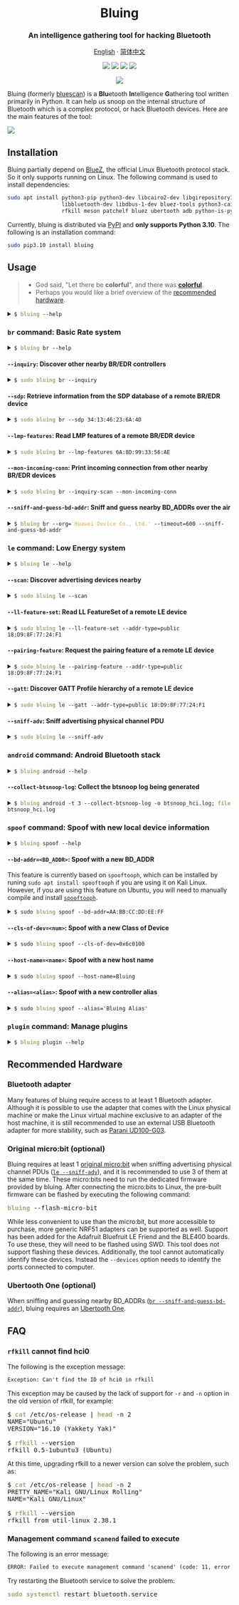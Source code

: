 <h1 align="center">Bluing</h1>
<h3 align="center">An intelligence gathering tool for hacking Bluetooth</h3>

<p align="center">
    <a href="https://fo-000.github.io/bluing/">English</a> · <a href="https://fo-000.github.io/bluing/index-cn.html">简体中文</a>
</p>

<p align="center">
    <img src="https://img.shields.io/badge/python-3.10-blue">
    <a href="https://pypi.org/project/bluing/"><img src="https://img.shields.io/pypi/v/bluing?color=blue"></a>
    <a href="https://pepy.tech/badge/bluing"><img src="https://pepy.tech/badge/bluing"></a>
    <a href="https://pepy.tech/badge/bluescan"><img src="https://static.pepy.tech/personalized-badge/bluescan?period=total&units=international_system&left_color=grey&right_color=blue&left_text=predecessor%20downloads"></a>
</p>

<p align="center">
    <img src="https://img.shields.io/badge/Tested%20on-Ubuntu%2022.04%20(x64)%20%7C%20Kali%202022.4%20(x64)%20%7C%20Kali%20NetHunter%202022.4%20(aarch64)-brightgreen">
</p>

Bluing (formerly [bluescan](https://pypi.org/project/bluescan/)) is a **Blu**etooth **In**telligence **G**athering tool written primarily in Python. It can help us snoop on the internal structure of Bluetooth which is a complex protocol, or hack Bluetooth devices. Here are the main features of the tool:

![](https://raw.githubusercontent.com/fO-000/bluing/master/assets/bluing-features-mermaid-mindmap.svg)
<!-- ![](./assets/bluing-features-mermaid-mindmap.svg) -->

## Installation

Bluing partially depend on [BlueZ](http://www.bluez.org/), the official Linux Bluetooth protocol stack. So it only supports running on Linux. The following command is used to install dependencies:

```sh
sudo apt install python3-pip python3-dev libcairo2-dev libgirepository1.0-dev \
                 libbluetooth-dev libdbus-1-dev bluez-tools python3-cairo-dev \
                 rfkill meson patchelf bluez ubertooth adb python-is-python3
```

Currently, bluing is distributed via [PyPI](https://pypi.org/project/bluing/) and **only supports Python 3.10**. The following is an installation command:

```sh
sudo pip3.10 install bluing
```

## Usage

> * God said, "Let there be **colorful**", and there was [**colorful**](https://fo-000.github.io/bluing/#-usage).
> * Perhaps you would like a brief overview of the [recommended hardware](https://fo-000.github.io/bluing/#-recommended-hardware). 

<details><summary><code>$ <span style="font-weight: bold; color: #9fab76">bluing</span> --help</code></summary>

<pre>
An intelligence gathering tool for hacking Bluetooth

Usage:
    bluing [-h | --help]
    bluing (-v | --version)
    bluing [-i &lthci>] --clean BD_ADDR
    bluing --flash-micro-bit
    bluing &ltcommand> [&ltargs>...]

Arguments:
    BD_ADDR    Bluetooth device address

Options:
    -h, --help           Print this help and quit
    -v, --version        Print version information and quit
    -i &lthci>             HCI device
    --clean              Clean cached data of a remote device
    --flash-micro-bit    Download the dedicated firmware to micro:bit(s)

Commands:
    br         Basic Rate system, includes an optional Enhanced Data Rate (EDR) extension
    le         Low Energy system
    android    Android Bluetooth stack
    spoof      Spoof with new local device information
    plugin     Manage plugins

Run `bluing &ltcommand> --help` for more information on a command.
</pre>
</details>

### `br` command: Basic Rate system

<details><summary><code>$ <span style="font-weight: bold; color: #9fab76">bluing</span> br --help</code></summary>

<pre>
Usage:
    bluing br [-h | --help]
    bluing br [-i &lthci>] [--inquiry-len=&ltn>] --inquiry
    bluing br [-i &lthci>] --sdp BD_ADDR
    bluing br [-i &lthci>] --local --sdp
    bluing br [-i &lthci>] --lmp-features BD_ADDR
    bluing br [-i &lthci>] --local --lmp-features
    bluing br [-i &lthci>] --stack BD_ADDR
    bluing br [-i &lthci>] --local --stack
    bluing br [-i &lthci>] [--inquiry-scan] --mon-incoming-conn
    bluing br --org=&ltname> --timeout=&ltsec> --sniff-and-guess-bd-addr

Arguments:
    BD_ADDR    BR/EDR Bluetooth device address

Options:
    -h, --help                   Print this help and quit
    -i &lthci>                     HCI device
    --local                      Target a local BR/EDR device instead of a remote one
    --inquiry                    Discover other nearby BR/EDR controllers
    --inquiry-len=&ltn>            Maximum amount of time (added to --ext-inquiry-len=&ltn>) 
                                 specified before the Inquiry is halted.
                                     Time = n * 1.28 s
                                     Time range: 1.28 to 61.44 s
                                     Range of n: 0x01 to 0x30 [default: 8]
    --ext-inquiry-len=&ltn>        Extended_Inquiry_Length measured in number of 
                                 Baseband slots.
                                     Interval Length = n * 0.625 ms (1 Baseband slot)
                                     Time Range: 0 to 40.9 s
                                     Range of n: 0x0000 to 0xFFFF [default: 0]
    --sdp                        Retrieve information from the SDP database of a 
                                 remote BR/EDR device
    --lmp-features               Read LMP features of a remote BR/EDR device
    --stack                      Determine the Bluetooth stack type of a remote BR/EDR device
    --mon-incoming-conn          Print incoming connection from other nearby BR/EDR devices
    --inquiry-scan               Enable the Inquiry Scan
    --sniff-and-guess-bd-addr    Sniff SAPs of BD_ADDRs over the air, then guess the 
                                 address based on the organization name. Need at 
                                 least one Ubertooth device
    --org=&ltname>                 An organization name in the OUI.txt
    --timeout=&ltsec>              Timeout in second(s)
</pre>
</details>

#### `--inquiry`: Discover other nearby BR/EDR controllers

<details><summary><code>$ <span style="font-weight: bold; color: #9fab76">sudo bluing</span> br --inquiry</code></summary>

<pre>
[<span style="font-weight: bold; color: #7da9c7">INFO</span>] Discovering other nearby BR/EDR Controllers on <span style="font-weight: bold; color: #7da9c7">hci0</span> for <span style="font-weight: bold; color: #7da9c7">10.24</span> sec

BD_ADDR: <span style="font-weight: bold; color: #7da9c7">B0:C9:52:45:33:13</span> (<span style="font-weight: bold; color: #7da9c7">GUANGDONG OPPO MOBILE TELECOMMUNICATIONS CORP.,LTD</span>)
Page scan repetition mode: 1 (R1)
Reserved: 0x02
CoD: 0x5a020c
    Service Class: 0b1011010000
        Telephony
        Object Transfer
        Capturing
        Networking
    Major Device Class: 0b00010, <span style="font-weight: bold; color: #7da9c7">Phone</span>
Clock offset: 0x50D5
RSSI: -61
Extended inquiry response: 
    Complete Local Name: <span style="font-weight: bold; color: #7da9c7">old man phone</span>
    Complete List of 16-bit Service Class UUIDs
        0x1105 <span style="font-weight: bold; color: #7da9c7">OBEXObjectPush</span>
        0x110a <span style="font-weight: bold; color: #7da9c7">AudioSource</span>
        0x110c <span style="font-weight: bold; color: #7da9c7">A/V_RemoteControlTarget</span>
        0x110e <span style="font-weight: bold; color: #7da9c7">A/V_RemoteControl</span>
        0x1112 <span style="font-weight: bold; color: #7da9c7">Headset - Audio Gateway (AG)</span>
        0x1115 <span style="font-weight: bold; color: #7da9c7">PANU</span>
        0x1116 <span style="font-weight: bold; color: #7da9c7">NAP</span>
        0x111f <span style="font-weight: bold; color: #7da9c7">HandsfreeAudioGateway</span>
        0x112d <span style="font-weight: bold; color: #7da9c7">SIM_Access</span>
        0x112f <span style="font-weight: bold; color: #7da9c7">Phonebook Access - PSE</span>
        0x1200 <span style="font-weight: bold; color: #7da9c7">PnPInformation</span>
        0x1132 <span style="font-weight: bold; color: #7da9c7">Message Access Server</span>
    Complete List of 32-bit Service Class UUIDs
        <span style="font-weight: bold; color: #c35956">None</span>
    Complete List of 128-bit Service Class UUIDs
        <span style="font-weight: bold; color: #7da9c7">A49EAA15-CB06-495C-9F4F-BB80A90CDF00</span>
        <span style="font-weight: bold; color: #7da9c7">00000000-0000-0000-0000-000000000000</span>
... ...


[<span style="font-weight: bold; color: #7da9c7">INFO</span>] Requesting the names of all discovered devices...
B0:C9:52:45:33:13 : <span style="font-weight: bold; color: #7da9c7">old man phone</span>
... ...
</pre>
</details>

#### `--sdp`: Retrieve information from the SDP database of a remote BR/EDR device

<details><summary><code>$ <span style="font-weight: bold; color: #9fab76">sudo bluing</span> br --sdp 34:13:46:23:6A:4D</code></summary>

<pre>
Scanning <span style="font-weight: bold"></span><span style="font-weight: bold; color: #00aaaa">⠋</span>
Number of service records: 18 

<span style="font-weight: bold; color: #7da9c7">Service Record</span>
0x0000: ServiceRecordHandle (uint32)
    0x0001000d
0x0001: ServiceClassIDList (sequence)
    0x1105: <span style="font-weight: bold; color: #9fab76">OBEXObjectPush</span>
0x0004: ProtocolDescriptorList (sequence)
    0x0100: L2CAP
    0x0003: RFCOMM
        channel: 0x0c
    0x0008: OBEX
0x0005: BrowseGroupList (sequence)
    0x1002: <span style="font-weight: bold; color: #9fab76">PublicBrowseRoot</span>
0x0009: BluetoothProfileDescriptorList (sequence)
    0x1105: <span style="font-weight: bold; color: #9fab76">OBEXObjectPush</span> <span style="font-weight: bold; color: #9fab76">v1.2</span>
0x0100: ServiceName (guess) (text)
    OBEX Object Push 
0x0200: GoepL2CapPsm (guess) (uint16)
<span style="font-weight: bold; color: #9fab76">	0x1023</span>
0x0303: SupportedFormatsList (guess) (sequence)
    0x01: <span style="font-weight: bold; color: #9fab76">vCard 2.1</span>
    0x02: <span style="font-weight: bold; color: #9fab76">vCard 3.0</span>
    0x03: <span style="font-weight: bold; color: #9fab76">vCal 1.0</span>
    0x04: <span style="font-weight: bold; color: #9fab76">iCal 2.0</span>
    0xff: <span style="font-weight: bold; color: #9fab76">Any type of object</span>
... ...
</pre>
</details>

#### `--lmp-features`: Read LMP features of a remote BR/EDR device

<details><summary><code>$ <span style="font-weight: bold; color: #9fab76">sudo bluing</span> br --lmp-features 6A:8D:99:33:56:AE</code></summary>

<pre>
<span style="font-weight: bold; color: #7da9c7">Version</span>
    Version:
        Bluetooth Core Specification 5.2 (LMP)
        Bluetooth Core Specification 5.2 (LL)
    Manufacturer name: <span style="font-weight: bold; color: #9fab76">HiSilicon Technologies CO., LIMITED</span>
    Subversion: 33561 

<span style="font-weight: bold; color: #7da9c7">LMP features</span>
    3 slot packets: <span style="font-weight: bold; color: #9fab76">True</span>
    5 slot packets: <span style="font-weight: bold; color: #9fab76">True</span>
    Encryption: <span style="font-weight: bold; color: #9fab76">True</span>
    Slot offset: <span style="font-weight: bold; color: #9fab76">True</span>
    Timing accuracy: <span style="font-weight: bold; color: #9fab76">True</span>
    Role switch: <span style="font-weight: bold; color: #9fab76">True</span>
    Hold mode: <span style="font-weight: bold; color: #c35956">False</span>
    Sniff mode: <span style="font-weight: bold; color: #9fab76">True</span>
    Previously used: <span style="font-weight: bold; color: #c35956">False</span>
    Power control requests: <span style="font-weight: bold; color: #9fab76">True</span>
    Channel quality driven data rate (CQDDR): <span style="font-weight: bold; color: #9fab76">True</span>
    ... ...

<span style="font-weight: bold; color: #7da9c7">Extended LMP features</span>
Page 1
    Secure Simple Pairing (Host Support): <span style="font-weight: bold; color: #9fab76">True</span>
    LE Supported (Host): <span style="font-weight: bold; color: #9fab76">True</span>
    Simultaneous LE and BR/EDR to Same Device Capable (Host): <span style="font-weight: bold; color: #9fab76">True</span>
    Secure Connections (Host Support): <span style="font-weight: bold; color: #9fab76">True</span>
Page 2
    Connectionless Slave Broadcast - Master Operation: <span style="font-weight: bold; color: #c35956">False</span>
    Connectionless Slave Broadcast - Slave Operation: <span style="font-weight: bold; color: #c35956">False</span>
    Synchronization Train: <span style="font-weight: bold; color: #c35956">False</span>
    Synchronization Scan: <span style="font-weight: bold; color: #c35956">False</span>
    HCI_Inquiry_Response_Notification event:  <span style="font-weight: bold; color: #9fab76">True</span>
    ... ...
</pre>
</details>

#### `--mon-incoming-conn`: Print incoming connection from other nearby BR/EDR devices

<details><summary><code>$ <span style="font-weight: bold; color: #9fab76">sudo bluing</span> br --inquiry-scan --mon-incoming-conn</code></summary>

<pre>
[<span style="font-weight: bold; color: #7da9c7">INFO</span>] Inquiry_Scan_Interval: 4096, 2560.0 ms
       Inquiry_Scan_Window:   4096, 2560.0 ms
[<span style="font-weight: bold; color: #7da9c7">INFO</span>] Inquiry Scan and Page Scan enabled

<span style="font-weight: bold; color: #7da9c7">A0:DE:0F:99:EF:78</span> incoming
    CoD: 0x5a020c
        Service Class: 0b1011010000
            Telephony
            Object Transfer
            Capturing
            Networking
        Major Device Class: 0b00010, <span style="font-weight: bold; color: #7da9c7">Phone</span>
    link type: 0x01 - ACL
... ...
</pre>
</details>

#### `--sniff-and-guess-bd-addr`: Sniff and guess nearby BD_ADDRs over the air

<details><summary><code>$ <span style="font-weight: bold; color: #9fab76">bluing</span> br --org=<span style="font-weight: bold; color: #eac179">'Huawei Device Co., Ltd.'</span> --timeout=600 --sniff-and-guess-bd-addr</code></summary>

<pre>
[<span style="font-weight: bold; color: #7da9c7">INFO</span>] Possible BD_ADDR for ??:??:99:4C:45:C3
        24:A7:99:4C:45:C3

[<span style="font-weight: bold; color: #7da9c7">INFO</span>] Possible BD_ADDR for ??:??:E4:2D:69:EE
        BC:1A:E4:2D:69:EE
        D0:05:E4:2D:69:EE
        30:AA:E4:2D:69:EE

[<span style="font-weight: bold; color: #7da9c7">INFO</span>] Possible BD_ADDR for ??:??:15:60:81:7F
        64:23:15:60:81:7F
        D4:74:15:60:81:7F
... ...
</pre>
</details>

### `le` command: Low Energy system

<details><summary><code>$ <span style="font-weight: bold; color: #9fab76">bluing</span> le --help</code></summary>

<pre>
Usage:
    bluing le [-h | --help]
    bluing le [-i &lthci>] [--scan-type=&lttype>] [--timeout=&ltsec>] [--sort=&ltkey>] --scan
    bluing le [-i &lthci>] --pairing-feature [--timeout=&ltsec>] [--addr-type=&lttype>] PEER_ADDR
    bluing le [-i &lthci>] --ll-feature-set [--timeout=&ltsec>] [--addr-type=&lttype>] PEER_ADDR
    bluing le [-i &lthci>] --gatt [--io-cap=&ltname>] [--addr-type=&lttype>] PEER_ADDR
    bluing le [-i &lthci>] --local --gatt
    bluing le [-i &lthci>] --mon-incoming-conn
    bluing le [--device=&lt/dev/tty>] [--channel=&ltnum>] --sniff-adv

Arguments:
    PEER_ADDR    LE Bluetooth device address

Options:
    -h, --help            Print this help and quit
    -i &lthci>              HCI device
    --scan                Discover advertising devices nearby
    --scan-type=&lttype>    The type of scan to perform. active or passive [default: active]
    --sort=&ltkey>          Sort the discovered devices by key, only support RSSI 
                          now [default: rssi]
    --ll-feature-set      Read LL FeatureSet of a remote LE device
    --pairing-feature     Request the pairing feature of a remote LE device
    --timeout=&ltsec>       Duration of the LE scanning, but may not be precise [default: 10]
    --gatt                Discover GATT Profile hierarchy of a remote LE device
    --io-cap=&ltname>       Set IO capability of the agent. Available value: 
                              DisplayOnly, DisplayYesNo, KeyboardOnly, NoInputNoOutput, 
                              KeyboardDisplay (KeyboardOnly) [default: NoInputNoOutput]
    --addr-type=&lttype>    Type of the LE address, public or random
    --sniff-adv           Sniff advertising physical channel PDU. Need at least 
                          one micro:bit (or other supported NRF51 device specified with --device)
    --channel=&ltnum>       LE advertising physical channel, 37, 38 or 39 [default: 37,38,39]
    --device=&lt/dev/tty>   Device to use, comma separated (e.g., /dev/ttyUSB0,/dev/ttyUSB1,/dev/ttyUSB2)
                          Only needed if using NRF51 devices other than micro:bit (e.g., Bluefruit)
</pre>
</details>

#### `--scan`: Discover advertising devices nearby

<details><summary><code>$ <span style="font-weight: bold; color: #9fab76">sudo bluing</span> le --scan</code></summary>

<pre>
[<span style="font-weight: bold; color: #ecc179">WARNING</span>] You might want to spoof your LE address before doing an active scan
[<span style="font-weight: bold; color: #7da9c7">INFO</span>] LE <span style="font-weight: bold; color: #7da9c7">active</span> scanning on <span style="font-weight: bold; color: #7da9c7">hci0</span> for <span style="font-weight: bold; color: #7da9c7">10</span> sec
Scanning <span style="font-weight: bold"></span><span style="font-weight: bold; color: #00aaaa">⠴</span>

<span style="font-weight: bold; color: #7da9c7">----------------LE Devices Scan Result----------------</span>
Addr:        <span style="font-weight: bold; color: #7da9c7">74:A3:4A:D4:78:55</span> (<span style="font-weight: bold; color: #7da9c7">ZIMI CORPORATION</span>)
Addr type:   <span style="font-weight: bold; color: #7da9c7">public</span>
Connectable: <span style="font-weight: bold; color: #9fab76">True</span>
RSSI:        -68 dBm
General Access Profile:
    Flags: 
        LE General Discoverable Mode
        BR/EDR Not Supported
    Service Data - 16-bit UUID: 
        UUID: 0x95FE
        Data: 9055990701b743e34aa3740e00
    Appearance: 0000
    Tx Power Level: 0 dBm (pathloss 68 dBm)
    Complete Local Name: Mesh Mi Switch
... ...
</pre>
</details>

#### `--ll-feature-set`: Read LL FeatureSet of a remote LE device

<details><summary><code>$ <span style="font-weight: bold; color: #9fab76">sudo bluing</span> le --ll-feature-set --addr-type=public 18:D9:8F:77:24:F1</code></summary>

<pre>
[<span style="font-weight: bold; color: #7da9c7">INFO</span>] Reading LL FeatureSet of <span style="font-weight: bold; color: #7da9c7">18:D9:8F:77:24:F1</span> on <span style="font-weight: bold; color: #7da9c7">hci0</span>
Reading <span style="font-weight: bold"></span><span style="font-weight: bold; color: #00aaaa">⠼</span>
<span style="font-weight: bold; color: #7da9c7">LE LL Features:</span>
    LE Encryption: <span style="font-weight: bold; color: #9fab76">True</span>
    Connection Parameters Request Procedure: <span style="font-weight: bold; color: #c35956">False</span>
    Extended Reject Indication: <span style="font-weight: bold; color: #c35956">False</span>
    Slave-initiated Features Exchange: <span style="font-weight: bold; color: #c35956">False</span>
    LE Ping: <span style="font-weight: bold; color: #c35956">False</span>
    LE Data Packet Length Extension: <span style="font-weight: bold; color: #9fab76">True</span>
    LL Privacy: <span style="font-weight: bold; color: #c35956">False</span>
    Extended Scanner Filter Policies: <span style="font-weight: bold; color: #c35956">False</span>
    LE 2M PHY: <span style="font-weight: bold; color: #c35956">False</span>
    Stable Modulation Index - Transmitter: <span style="font-weight: bold; color: #c35956">False</span>
    Stable Modulation Index - Receiver: <span style="font-weight: bold; color: #c35956">False</span>
    ... ...
</pre>
</details>

#### `--pairing-feature`: Request the pairing feature of a remote LE device

<details><summary><code>$ <span style="font-weight: bold; color: #9fab76">sudo bluing</span> le --pairing-feature --addr-type=public 18:D9:8F:77:24:F1</code></summary>

<pre>
[<span style="font-weight: bold; color: #7da9c7">INFO</span>] Requesting pairing feature of <span style="font-weight: bold; color: #7da9c7">18:D9:8F:77:24:F1</span> on <span style="font-weight: bold; color: #7da9c7">hci0</span>
Requesting <span style="font-weight: bold"></span><span style="font-weight: bold; color: #00aaaa">⠧</span>
<span style="font-weight: bold; color: #7da9c7">Pairing Response</span>
    IO Capability: 0x03 - <span style="font-weight: bold; color: #9fab76">NoInputNoOutput</span>
    OOB data flag: 0x00 - Not Present
    AuthReq: 0x01
    Maximum Encryption Key Size: 16
Initiator Key Distribution: 0x00
        EncKey:  <span style="font-weight: bold; color: #c35956">False</span>
        IdKey:   <span style="font-weight: bold; color: #c35956">False</span>
        SignKey: <span style="font-weight: bold; color: #c35956">False</span>
        LinkKey: <span style="font-weight: bold; color: #c35956">False</span>
        RFU:     0b0000
Responder Key Distribution: 0x01
        EncKey:  <span style="font-weight: bold; color: #9fab76">True</span>
        IdKey:   <span style="font-weight: bold; color: #c35956">False</span>
        SignKey: <span style="font-weight: bold; color: #c35956">False</span>
        LinkKey: <span style="font-weight: bold; color: #c35956">False</span>
        RFU:     0b0000
</pre>
</details>

#### `--gatt`: Discover GATT Profile hierarchy of a remote LE device

<details><summary><code>$ <span style="font-weight: bold; color: #9fab76">sudo bluing</span> le --gatt --addr-type=public 18:D9:8F:77:24:F1</code></summary>

<pre>
Connecting <span style="font-weight: bold"></span><span style="font-weight: bold; color: #00aaaa">⠋</span>
Discovering all primary services <span style="font-weight: bold"></span><span style="font-weight: bold; color: #00aaaa">⠏</span>
Discovering all characteristics of service 0x0001 <span style="font-weight: bold"></span><span style="font-weight: bold; color: #00aaaa">⠹</span>
... ...
Discovering all descriptors of characteristic 0x0002 <span style="font-weight: bold"></span><span style="font-weight: bold; color: #00aaaa">⠼</span>
... ...
Reading value of the descriptor 0x0013 <span style="font-weight: bold"></span><span style="font-weight: bold; color: #00aaaa">⠴</span>
... ... 

<span style="font-weight: bold; color: #7da9c7">----------------GATT Scan Result----------------</span>
Number of services: 6

<span style="font-weight: bold; color: #7da9c7">Service</span> (0x0100 - 0x0112, 7 characteristics)
    <span style="font-weight: bold; color: #7da9c7">Declaration</span>
        Handle: 0x0100
        Type:   2800 (Primary Service declaration)
        Value:  <span style="font-weight: bold; color: #9fab76">1812</span> (<span style="font-weight: bold; color: #9fab76">Human Interface Device</span>)
        Permissions: Read (no authen/author)

    <span style="font-weight: bold; color: #ecc179">Characteristic</span> (2 descriptors)
        <span style="font-weight: bold; color: #ecc179">Declaration</span>
            Handle: 0x010d
            Type:   2803 (Characteristic declaration)
            Value:
                Properties: <span style="font-weight: bold; color: #9fab76">Read, Write Without Response, Write, Notify</span>
                Handle:     <span style="font-weight: bold; color: #9fab76">0x010e</span>
                UUID:       <span style="font-weight: bold; color: #9fab76">2A4D</span> (<span style="font-weight: bold; color: #9fab76">Report</span>)
            Permissions: Read (no authen/author)

        <span style="font-weight: bold; color: #ecc179">Value</span>
            Handle: 0x0302
            Type:   4A02 (Unknown)
            Value:  <span style="font-weight: bold; color: #c35956">Read Not Permitted</span>
            Permissions: Higher layer specific

        <span style="font-weight: bold; color: #ecc179">Descriptor</span>
            Handle: <span style="font-weight: bold; color: #9fab76">0x010f</span>
            Type:   <span style="font-weight: bold; color: #9fab76">2902</span> (<span style="font-weight: bold; color: #ecc179">Client Characteristic    Configuration declaration</span>)
            Value:  <span style="font-weight: bold; color: #9fab76">b'\x00\x00'</span>
            Permissions: Read (no authen/author), Write (higher layer specifies authen/author)
... ...
</pre>
</details>

#### `--sniff-adv`: Sniff advertising physical channel PDU

<details><summary><code>$ <span style="font-weight: bold; color: #9fab76">sudo bluing</span> le --sniff-adv</code></summary>

<pre>
[<span style="font-weight: bold; color: #7da9c7">INFO</span>] Using micro:bit /dev/ttyACM2 on channel 37
[<span style="font-weight: bold; color: #7da9c7">INFO</span>] Using micro:bit /dev/ttyACM1 on channel 38
[<span style="font-weight: bold; color: #7da9c7">INFO</span>] Using micro:bit /dev/ttyACM0 on channel 39
[<span style="font-weight: bold; color: #7da9c7">INFO</span>] micro:bit 38 < Ready -> Start
[<span style="font-weight: bold; color: #7da9c7">INFO</span>] micro:bit 37 < Ready -> Start
[<span style="font-weight: bold; color: #7da9c7">INFO</span>] micro:bit 39 < Ready -> Start
[38] [<span style="font-weight: bold; color: #c35956">ADV_NONCONN_IND</span>]
random AdvA: 28:7A:88:B2:35:0B
[39] [<span style="font-weight: bold; color: #7da9c7">ADV_IND</span>]
public AdvA: A4:E4:72:B1:CB:8D
[37] [<span style="font-weight: bold; color: #7da9c7">SCAN_REQ</span>]
random ScanA: 6A:90:0C:07:3E:14
random AdvA: 7D:9B:A8:5A:F2:81
... ...
</pre>
</details>

### `android` command: Android Bluetooth stack

<details><summary><code>$ <span style="font-weight: bold; color: #9fab76">bluing</span> android --help</code></summary>

<pre>
Usage:
    bluing android [-h | --help]
    bluing android [-t &ltid>] --collect-btsnoop-log [-o &ltfile>]

Options:
    -h, --help               Display this help and quit
    -t &ltid>                  Use android device with given transport id. This option 
                             will be ignored when only one device is available
    --collect-btsnoop-log    Collect the btsnoop log being generated to a local file, 
                             default ./btsnoop_hci.log
    -o &ltfile>                Place the output into <file> [default: ./btsnoop_hci.log]
</pre>
</details>

#### `--collect-btsnoop-log`: Collect the btsnoop log being generated

<details><summary><code>$ <span style="font-weight: bold; color: #9fab76">bluing</span> android -t 3 --collect-btsnoop-log -o btsnoop_hci.log; <span style="font-weight: bold; color: #9fab76">file</span> btsnoop_hci.log</code></summary>

<pre>
btsnoop_hci.log: BTSnoop version 1, HCI UART (H4)
</pre>
</details>

### `spoof` command: Spoof with new local device information

<details><summary><code>$ <span style="font-weight: bold; color: #9fab76">bluing</span> spoof --help</code></summary>

<pre>
Usage:
    bluing spoof [-h | --help]
    bluing spoof [-i &lthci>] --bd-addr=&ltBD_ADDR>
    bluing spoof [-i &lthci>] --cls-of-dev=&ltnum>
    bluing spoof --host-name=&ltname>
    bluing spoof [-i &lthci>] --alias=&ltalias>

Options:
    -h, --help             Print this help and quit
    -i &lthci>               HCI device
    --bd-addr=&ltBD_ADDR>    Spoof with a new BD_ADDR
    --cls-of-dev=&ltnum>     Spoof with a new Class of Device
    --host-name=&ltname>     Spoof with a new host name
    --alias=&ltalias>        Spoof with a new alias
</pre>
</details>

#### `--bd-addr=<BD_ADDR>`: Spoof with a new BD_ADDR

This feature is currently based on `spooftooph`, which can be installed by runing `sudo apt install spooftooph` if you are using it on Kali Linux. However, if you are using this feature on Ubuntu, you will need to manually compile and install [`spooftooph`](https://gitlab.com/kalilinux/packages/spooftooph).

<details><summary><code>$ sudo <span style="font-weight: bold; color: #9fab76">bluing</span> spoof --bd-addr=AA:BB:CC:DD:EE:FF</code></summary>

<pre>
[<span style="font-weight: bold; color: #ecc179">WARNING</span>] The original HCI device number may have been changed
[<span style="font-weight: bold; color: #7da9c7">INFO</span>] BD_ADDR changed: 11:22:33:44:55:66 -&gt; <span style="font-weight: bold; color: #7da9c7">AA:BB:CC:DD:EE:FF</span>
</pre>
</details>

#### `--cls-of-dev=<num>`: Spoof with a new Class of Device

<details><summary><code>$ sudo <span style="font-weight: bold; color: #9fab76">bluing</span> spoof --cls-of-dev=0x6c0100</code></summary>

<pre>
No output when successful
</pre>
</details>

#### `--host-name=<name>`: Spoof with a new host name

<details><summary><code>$ sudo <span style="font-weight: bold; color: #9fab76">bluing</span> spoof --host-name=Bluing</code></summary>

<pre>
No output when successful
</pre>
</details>

#### `--alias=<alias>`: Spoof with a new controller alias

<details><summary><code>$ sudo <span style="font-weight: bold; color: #9fab76">bluing</span> spoof --alias='Bluing Alias'</code></summary>

<pre>
No output when successful
</pre>
</details>

### `plugin` command: Manage plugins

<details><summary><code>$ <span style="font-weight: bold; color: #9fab76">bluing</span> plugin --help</code></summary>

<pre>
Usage:
    bluing plugin [-h | --help]
    bluing plugin &ltcommand> [&ltargs>...]

Options:
    -h, --help    Display this help and quit

Commands:
    list         List installed plugins
    install      Install a plugin
    uninstall    Uninstall a plugin
    run          Run a plugin
</pre>
</details>

## Recommended Hardware

### Bluetooth adapter

Many features of bluing require access to at least 1 Bluetooth adapter. Although it is possible to use the adapter that comes with the Linux physical machine or make the Linux virtual machine exclusive to an adapter of the host machine, it is still recommended to use an external USB Bluetooth adapter for more stability, such as [Parani UD100-G03](http://www.senanetworks.com/ud100-g03.html).

### Original micro:bit (optional)

Bluing requires at least 1 [original micro:bit](https://microbit.org/get-started/user-guide/overview/#original-micro:bit) when sniffing advertising physical channel PDUs ([`le --sniff-adv`](https://fo-000.github.io/bluing/#--sniff-adv-sniff-advertising-physical-channel-pdu)), and it is recommended to use 3 of them at the same time. These micro:bits need to run the dedicated firmware provided by bluing. After connecting the micro:bits to Linux, the pre-built firmware can be flashed by executing the following command:

<pre>
<span style="font-weight: bold; color: #9fab76">bluing</span> --flash-micro-bit
</pre>

While less convenient to use than the micro:bit, but more accessible to purchase, more generic NRF51 adapters can be supported as well. Support has been added for the Adafruit Bluefruit LE Friend and the BLE400 boards. To use these, they will need to be flashed using SWD. This tool does not support flashing these devices. Additionally, the tool cannot automatically identify these devices. Instead the `--devices` option needs to identify the ports connected to computer.

### Ubertooth One (optional)

When sniffing and guessing nearby BD_ADDRs ([`br --sniff-and-guess-bd-addr`](https://fo-000.github.io/bluing/#--sniff-and-guess-bd-addr-sniff-and-guess-nearby-bd_addrs-over-the-air)), bluing requires an [Ubertooth One](https://greatscottgadgets.com/ubertoothone/).

## FAQ

### `rfkill` cannot find hci0

The following is the exception message:

```txt
Exception: Can't find the ID of hci0 in rfkill
```

This exception may be caused by the lack of support for `-r` and `-n` option in the old version of rfkill, for example:
  
<pre>
$ <span style="font-weight: bold; color: #9fab76">cat</span> /etc/os-release | <span style="font-weight: bold; color: #9fab76">head</span> -n 2
NAME="Ubuntu"
VERSION="16.10 (Yakkety Yak)"

$ <span style="font-weight: bold; color: #9fab76">rfkill</span> --version
rfkill 0.5-1ubuntu3 (Ubuntu)
</pre>

At this time, upgrading rfkill to a newer version can solve the problem, such as:

<pre>
$ <span style="font-weight: bold; color: #9fab76">cat</span> /etc/os-release | <span style="font-weight: bold; color: #9fab76">head</span> -n 2
PRETTY_NAME="Kali GNU/Linux Rolling"
NAME="Kali GNU/Linux"

$ <span style="font-weight: bold; color: #9fab76">rfkill</span> --version
rfkill from util-linux 2.38.1
</pre>

### Management command `scanend` failed to execute

The following is an error message:

```txt
ERROR: Failed to execute management command 'scanend' (code: 11, error: Rejected)
```

Try restarting the Bluetooth service to solve the problem:

<pre>
<span style="font-weight: bold; color: #9fab76">sudo systemctl</span> restart bluetooth.service
</pre>
